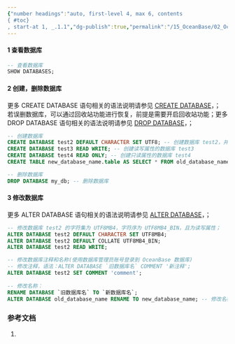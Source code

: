 ```yaml
---
{"number headings":"auto, first-level 4, max 6, contents
{ #toc}
, start-at 1, _.1.1","dg-publish":true,"permalink":"/15_OceanBase/02_OceanBase 基本操作/数据库对象管理_MySql 租户/管理数据库_MySql 模式/","dgPassFrontmatter":true}
---
```



#### 1 查看数据库  
```sql  
-- 查看数据库  
SHOW DATABASES;  
```  


#### 2 创建，删除数据库
更多 CREATE DATABASE 语句相关的语法说明请参见 [CREATE DATABASE](https://www.oceanbase.com/docs/enterprise-oceanbase-database-cn-10000000000946726)，；  
若误删数据库，可以通过回收站功能进行恢复，前提是需要开启回收站功能；更多 DROP DATABASE 语句相关的语法说明请参见 [DROP DATABASE](https://www.oceanbase.com/docs/enterprise-oceanbase-database-cn-10000000000945536)，； 

```sql  
-- 创建数据库
CREATE DATABASE test2 DEFAULT CHARACTER SET UTF8; -- 创建数据库 test2，并指定字符集为 UTF8  
CREATE DATABASE test3 READ WRITE; -- 创建读写属性的数据库 test3  
CREATE DATABASE test4 READ ONLY; -- 创建只读属性的数据库 test4  
CREATE TABLE new_database_name.table AS SELECT * FROM old_database_name.table;  -- 复制表结构；  

-- 删除数据库
DROP DATABASE my_db; -- 删除数据库
```  
 

#### 3 修改数据库
更多 ALTER DATABASE 语句相关的语法说明请参见 [ALTER DATABASE](https://www.oceanbase.com/docs/enterprise-oceanbase-database-cn-10000000000946718)，；  

```sql  
-- 修改数据库 test2 的字符集为 UTF8MB4，字符序为 UTF8MB4_BIN，且为读写属性；  
ALTER DATABASE test2 DEFAULT CHARACTER SET UTF8MB4;  
ALTER DATABASE test2 DEFAULT COLLATE UTF8MB4_BIN;  
ALTER DATABASE test2 READ WRITE;  
```  
```sql  
-- 修改数据库注释和名称(使用数据库管理员账号登录到 OceanBase 数据库)  
-- 修改注释，语法：ALTER DATABASE `旧数据库名` COMMENT '新注释';  
ALTER DATABASE test2 SET COMMENT 'comment';  
  
-- 修改名称：  
RENAME DATABASE `旧数据库名` TO `新数据库名`;  
ALTER DATABASE old_database_name RENAME TO new_database_name; -- 修改名称  
```  


### 参考文档  
1. 
